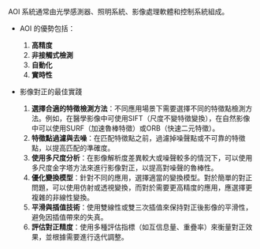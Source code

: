 AOI 系統通常由光學感測器、照明系統、影像處理軟體和控制系統組成。

- AOI 的優勢包括：
	1. **高精度**
	2. **非接觸式檢測**
	3. **自動化**
	4. **實時性**

- 影像對正的最佳實踐
	1. **選擇合適的特徵檢測方法**：不同應用場景下需要選擇不同的特徵點檢測方法。例如，在醫學影像中可使用SIFT（尺度不變特徵變換），在自然影像中可以使用SURF（加速魯棒特徵）或ORB（快速二元特徵）。
	2. **特徵點過濾與去噪**：在匹配特徵點之前，過濾掉噪聲點或不可靠的特徵點，以提高匹配的準確度。
	3. **使用多尺度分析**：在影像解析度差異較大或噪聲較多的情況下，可以使用多尺度金字塔方法來進行影像對正，以提高對噪聲的魯棒性。
	4. **優化變換模型**：針對不同的應用，選擇適當的變換模型。對於簡單的對正問題，可以使用仿射或透視變換，而對於需要更高精度的應用，應選擇更複雜的非線性變換。
	5. **平滑與插值技術**：使用雙線性或雙三次插值來保持對正後影像的平滑性，避免因插值帶來的失真。
	6. **評估對正精度**：使用多種評估指標（如互信息量、重疊率）來衡量對正效果，並根據需要進行迭代調整。